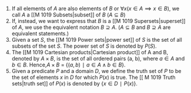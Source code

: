 1. If all elements of $A$ are also elements of $B$ or $\forall x(x\in A \implies x\in B)$, we call $A$ a [[M 1019 Subsets|subset]] of $B$ 
   ($A \subseteq B$)
2. If, instead, we want to express that $B$ is a [[M 1019 Supersets|superset]] of $A$, we use the equivalent notation 
   $B \supseteq A$. ($A \subseteq B$ and $B \supseteq A$ are equivalent statements.)
3. Given a set $S$, the [[M 1019 Power sets|power set]] of $S$ is the set of all subsets of the set $S$. The power set of $S$ is denoted by $P(S)$.
4. The [[M 1019 Cartesian products|Cartesian product]] of A and B, denoted by $A\times B$, is the set of all ordered pairs (a, b), where $a \in A$ and $b \in B$. Hence,$A \times B$ = {$(a, b) ∣ a \in A \wedge b \in B$}.
5. Given a predicate $P$ and a domain $D$, we define the truth set of $P$ to be the set of elements $x$ in $D$ for which $P(x)$ is true. The [[ M 1019 Truth sets|truth set]] of $P(x)$ is denoted by {$x \in D ∣ P(x)$}.